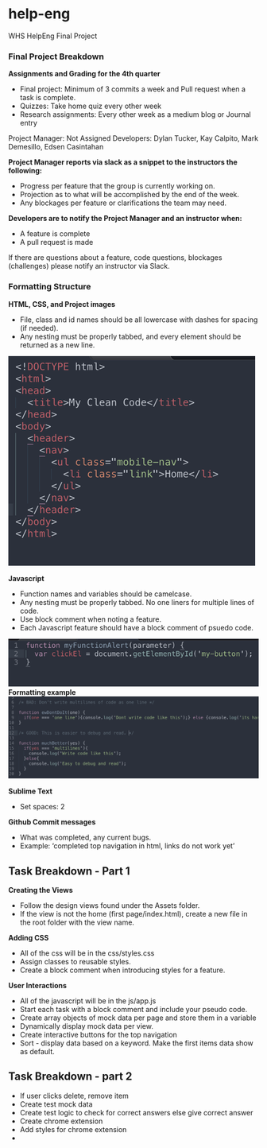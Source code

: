 # help-eng
WHS HelpEng Final Project

<h3>Final Project Breakdown</h3>
<b>Assignments and Grading for the 4th quarter</b>
<ul>
  <li>Final project: Minimum of 3 commits a week and Pull request when a task is complete.</li>
  <li>Quizzes: Take home quiz every other week</li>
  <li>Research assignments: Every other week as a medium blog or Journal entry</li>
</ul>

Project Manager: Not Assigned
Developers: Dylan Tucker, Kay Calpito, Mark Demesillo, Edsen Casintahan

<b>Project Manager reports via slack as a snippet to the instructors the following:</b>
<ul>
  <li>Progress per feature that the group is currently working on.</li>
  <li>Projection as to what will be accomplished by the end of the week.</li>
  <li>Any blockages per feature or clarifications the team may need.</li>
</ul>

<b>Developers are to notify the Project Manager and an instructor when:</b>
<ul>
  <li>A feature is complete</li>
  <li>A pull request is made</li>
</ul>

If there are questions about a feature, code questions, blockages (challenges) please notify an instructor via Slack.

<h3>Formatting Structure</h3>

<b>HTML, CSS, and Project images</b>
<ul>
  <li>File, class and id names should be all lowercase with dashes for spacing (if needed).</li>
  <li>Any nesting must be properly tabbed, and every element should be returned as a new line.</li>
</ul>
<img src="./images/html-css.png">

<b>Javascript</b>
<ul>
  <li>Function names and variables should be camelcase.</li>
  <li>Any nesting must be properly tabbed. No one liners for multiple lines of code.</li>
  <li>Use block comment when noting a feature.</li>
  <li>Each Javascript feature should have a block comment of psuedo code.</li>
</ul>
<img src="./images/javascript.png">
<b>Formatting example</b>
<img src="./images/formatting.png">

<b>Sublime Text</b>
<ul>
  <li>Set spaces: 2</li>
</ul>

<b>Github Commit messages</b>
<ul>
  <li>What was completed, any current bugs.</li>
  <li>Example: ‘completed top navigation in html, links do not work yet’</li>
</ul>

<h2>Task Breakdown - Part 1</h2>

<b>Creating the Views</b>
<ul>
  <li>Follow the design views found under the Assets folder.</li>
  <li>If the view is not the home (first page/index.html), create a new file in the root folder with the view name.</li>
</ul>

<b>Adding CSS</b>
<ul>
  <li>All of the css will be in the css/styles.css</li>
  <li>Assign classes to reusable styles.</li>
  <li>Create a block comment when introducing styles for a feature.</li>
</ul>

<b>User Interactions</b>
<ul>
  <li>All of the javascript will be in the js/app.js</li>
  <li>Start each task with a block comment and include your pseudo code.</li>
  <li>Create array objects of mock data per page and store them in a variable</li>
  <li>Dynamically display mock data per view.</li>
  <li>Create interactive buttons for the top navigation</li>
  <li>Sort - display data based on a keyword. Make the first items data show as default.</li>
</ul>

<h2>Task Breakdown - part 2</h2>
<ul>
  <li>If user clicks delete, remove item</li>
  <li>Create test mock data</li>
  <li>Create test logic to check for correct answers else give correct answer</li>
  <li>Create chrome extension</li>
  <li>Add styles for chrome extension</li>
  <li></li>
</ul>